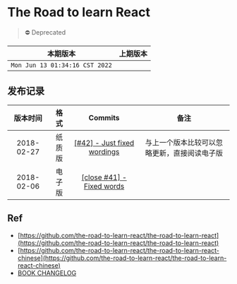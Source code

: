 # The Road to learn React

> ⛔️ Deprecated

|本期版本|上期版本 
|:---:|:---:
`Mon Jun 13 01:34:16 CST 2022` | 

## 发布记录

版本时间 | 格式 | Commits|备注
:---:|:---:|:---:|:---:
2018-02-27 | 纸质版 | [[#42] - Just fixed wordings](https://github.com/the-road-to-learn-react/the-road-to-learn-react-chinese/tree/410620a032f34cdb6b636b7aaf866624af4cfad2)  | 与上一个版本比较可以忽略更新，直接阅读电子版
2018-02-06 | 电子版 | [[close #41] - Fixed words](https://github.com/the-road-to-learn-react/the-road-to-learn-react-chinese/tree/ab706a1e8111291ff980a46c85bccf0134fa8779)


## Ref

* [https://github.com/the-road-to-learn-react/the-road-to-learn-react](https://github.com/the-road-to-learn-react/the-road-to-learn-react)
* [https://github.com/the-road-to-learn-react/the-road-to-learn-react-chinese](https://github.com/the-road-to-learn-react/the-road-to-learn-react-chinese)
* [BOOK CHANGELOG](https://www.robinwieruch.de/the-road-to-learn-react/)
